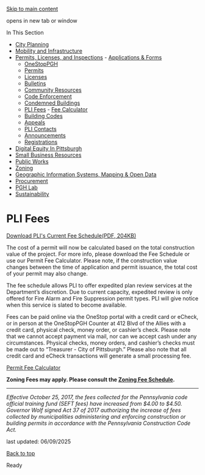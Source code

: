 [Skip to main content](https://www.pittsburghpa.gov/Business-Development/Permits-Licenses-and-Inspections/Fees#main-content)

opens in new tab or window

In This Section

- [City Planning](https://www.pittsburghpa.gov/Business-Development/City-Planning)
- [Mobility and Infrastructure](https://www.pittsburghpa.gov/Business-Development/Mobility-and-Infrastructure)
- [Permits, Licenses, and Inspections](https://www.pittsburghpa.gov/Business-Development/Permits-Licenses-and-Inspections)  - [Applications & Forms](https://www.pittsburghpa.gov/Business-Development/Permits-Licenses-and-Inspections/Applications-Forms)
  - [OneStopPGH](https://www.pittsburghpa.gov/Business-Development/Permits-Licenses-and-Inspections/OneStopPGH)
  - [Permits](https://www.pittsburghpa.gov/Business-Development/Permits-Licenses-and-Inspections/Permits)
  - [Licenses](https://www.pittsburghpa.gov/Business-Development/Permits-Licenses-and-Inspections/Licenses)
  - [Bulletins](https://www.pittsburghpa.gov/Business-Development/Permits-Licenses-and-Inspections/PLI-Bulletins)
  - [Community Resources](https://www.pittsburghpa.gov/Business-Development/Permits-Licenses-and-Inspections/Community-Resources)
  - [Code Enforcement](https://www.pittsburghpa.gov/Business-Development/Permits-Licenses-and-Inspections/Code-Enforcement)
  - [Condemned Buildings](https://www.pittsburghpa.gov/Business-Development/Permits-Licenses-and-Inspections/Condemned-Buildings)
  - [PLI Fees](https://www.pittsburghpa.gov/Business-Development/Permits-Licenses-and-Inspections/Fees)    - [Fee Calculator](https://www.pittsburghpa.gov/Business-Development/Permits-Licenses-and-Inspections/Fees/Fee-Calculator)
  - [Building Codes](https://www.pittsburghpa.gov/Business-Development/Permits-Licenses-and-Inspections/Building-Codes)
  - [Appeals](https://www.pittsburghpa.gov/Business-Development/Permits-Licenses-and-Inspections/Appeals)
  - [PLI Contacts](https://www.pittsburghpa.gov/Business-Development/Permits-Licenses-and-Inspections/Contacts)
  - [Announcements](https://www.pittsburghpa.gov/Business-Development/Permits-Licenses-and-Inspections/Announcements)
  - [Registrations](https://www.pittsburghpa.gov/Business-Development/Permits-Licenses-and-Inspections/Registrations)
- [Digital Equity In Pittsburgh](https://www.pittsburghpa.gov/Business-Development/Digital-Equity-In-Pittsburgh)
- [Small Business Resources](https://www.pittsburghpa.gov/Business-Development/Small-Business-Resources)
- [Public Works](https://www.pittsburghpa.gov/Business-Development/Public-Works)
- [Zoning](https://www.pittsburghpa.gov/Business-Development/Zoning)
- [Geographic Information Systems, Mapping & Open Data](https://www.pittsburghpa.gov/Business-Development/Geographic-Information-Systems-Mapping-Open-Data)
- [Procurement](https://www.pittsburghpa.gov/Business-Development/Procurement)
- [PGH Lab](https://www.pittsburghpa.gov/Business-Development/PGH-Lab)
- [Sustainability](https://www.pittsburghpa.gov/Business-Development/Sustainability)

# PLI Fees

[Download PLI's Current Fee Schedule(PDF, 204KB)](https://www.pittsburghpa.gov/files/assets/city/v/1/pli/documents/fees/pli-fee-schedule-1-1-2025.pdf)

The cost of a permit will now be calculated based on the total construction value of the project. For more info, please download the Fee Schedule or use our Permit Fee Calculator. Please note, if the construction value changes between the time of application and permit issuance, the total cost of your permit may also change.

The fee schedule allows PLI to offer expedited plan review services at the Department’s discretion. Due to current capacity, expedited review is only offered for Fire Alarm and Fire Suppression permit types. PLI will give notice when this service is slated to become available.

Fees can be paid online via the OneStop portal with a credit card or eCheck, or in person at the OneStopPGH Counter at 412 Blvd of the Allies with a credit card, physical check, money order, or cashier’s check. Please note that we cannot accept payment via mail, nor can we accept cash under any circumstances. Physical checks, money orders, and cashier’s checks must be made out to “Treasurer - City of Pittsburgh.” Please also note that all credit card and eCheck transactions will generate a small processing fee.

[Permit Fee Calculator](https://www.pittsburghpa.gov/Business-Development/Permits-Licenses-and-Inspections/Fees/Fee-Calculator)

**Zoning Fees may apply. Please consult the [Zoning Fee Schedule](https://www.pittsburghpa.gov/Business-Development/Zoning/Planning-Application-and-Process/Fee-Schedule).**

* * *

_Effective October 25, 2017, the fees collected for the Pennsylvania code official training fund (SEFT fees) have increased from $4.00 to $4.50. Governor Wolf signed Act 37 of 2017 authorizing the increase of fees collected by municipalities administering and enforcing construction or building permits in accordance with the Pennsylvania Construction Code Act._

last updated: 06/09/2025

[Back to top](https://www.pittsburghpa.gov/Business-Development/Permits-Licenses-and-Inspections/Fees#body-top)

Ready
